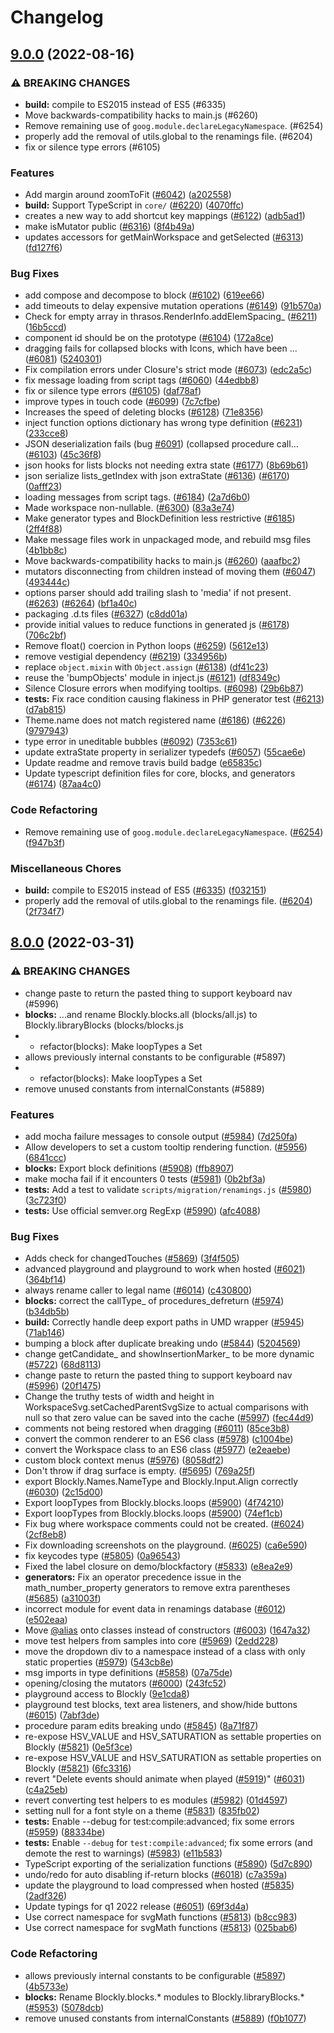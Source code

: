 # Changelog

## [9.0.0](https://github.com/google/blockly/compare/blockly-v8.0.0...blockly-v9.0.0) (2022-08-16)


### ⚠ BREAKING CHANGES

* **build:** compile to ES2015 instead of ES5 (#6335)
* Move backwards-compatibility hacks to main.js (#6260)
* Remove remaining use of `goog.module.declareLegacyNamespace`. (#6254)
* properly add the removal of utils.global to the renamings file. (#6204)
* fix or silence type errors (#6105)

### Features

* Add margin around zoomToFit ([#6042](https://github.com/google/blockly/issues/6042)) ([a202558](https://github.com/google/blockly/commit/a202558950ce9b06825447ec79bbe9960f451715))
* **build:** Support TypeScript in `core/` ([#6220](https://github.com/google/blockly/issues/6220)) ([4070ffc](https://github.com/google/blockly/commit/4070ffc419baca9907c671a9190ce93b2e5e3b63))
* creates a new way to add shortcut key mappings ([#6122](https://github.com/google/blockly/issues/6122)) ([adb5ad1](https://github.com/google/blockly/commit/adb5ad1f3f350db5ae56404408b402376f1d94e5))
* make isMutator public ([#6316](https://github.com/google/blockly/issues/6316)) ([8f4b49a](https://github.com/google/blockly/commit/8f4b49a7717a1ba20edad0a446d122ada7fbaa82))
* updates accessors for getMainWorkspace and getSelected ([#6313](https://github.com/google/blockly/issues/6313)) ([fd127f6](https://github.com/google/blockly/commit/fd127f6b6093b8547a7ba703c44c917624f078da))


### Bug Fixes

* add compose and decompose to block ([#6102](https://github.com/google/blockly/issues/6102)) ([619ee66](https://github.com/google/blockly/commit/619ee66b23967b26b5a25225a640be7915a741c7))
* add timeouts to delay expensive mutation operations ([#6149](https://github.com/google/blockly/issues/6149)) ([91b570a](https://github.com/google/blockly/commit/91b570ace55d610a63d7e5a3f30b6fc0dfc56630))
* Check for empty array in thrasos.RenderInfo.addElemSpacing_ ([#6211](https://github.com/google/blockly/issues/6211)) ([16b5ccd](https://github.com/google/blockly/commit/16b5ccd2eaed64ddf6da170b4398e79ef1ac3120))
* component id should be on the prototype ([#6104](https://github.com/google/blockly/issues/6104)) ([172a8ce](https://github.com/google/blockly/commit/172a8ce2127e3e945e2243c765b261e382691580))
* dragging fails for collapsed blocks with Icons, which have been … ([#6081](https://github.com/google/blockly/issues/6081)) ([5240301](https://github.com/google/blockly/commit/5240301611b51801d20d30b61cba69ef7bc08e8f))
* Fix compilation errors under Closure's strict mode ([#6073](https://github.com/google/blockly/issues/6073)) ([edc2a5c](https://github.com/google/blockly/commit/edc2a5cd0c717e521e8f98b2a3fb6bde061da241))
* fix message loading from script tags ([#6060](https://github.com/google/blockly/issues/6060)) ([44edbb8](https://github.com/google/blockly/commit/44edbb89c35e4d24144333bf504bf045fa639cce))
* fix or silence type errors ([#6105](https://github.com/google/blockly/issues/6105)) ([daf78af](https://github.com/google/blockly/commit/daf78af13e5ce7cebefd0e7596f63e8644c324ba))
* improve types in touch code ([#6099](https://github.com/google/blockly/issues/6099)) ([7c7cfbe](https://github.com/google/blockly/commit/7c7cfbea63b6cc4a0f5d93687ef56c0686a3b1f2))
* Increases the  speed of deleting blocks ([#6128](https://github.com/google/blockly/issues/6128)) ([71e8356](https://github.com/google/blockly/commit/71e835672703237deb0d1adf2d551cc9b114f443))
* inject function options dictionary has wrong type definition ([#6231](https://github.com/google/blockly/issues/6231)) ([233cce8](https://github.com/google/blockly/commit/233cce888391974375cde14af13d6023512cdbba))
* JSON deserialization fails (bug [#6091](https://github.com/google/blockly/issues/6091)) (collapsed procedure call… ([#6103](https://github.com/google/blockly/issues/6103)) ([45c36f8](https://github.com/google/blockly/commit/45c36f898202ab850d973d0f4147e15b6782d358))
* json hooks for lists blocks not needing extra state ([#6177](https://github.com/google/blockly/issues/6177)) ([8b69b61](https://github.com/google/blockly/commit/8b69b61c566d3c96e44761ca19d60cfb467d6a4b))
* json serialize lists_getIndex with json extraState ([#6136](https://github.com/google/blockly/issues/6136)) ([#6170](https://github.com/google/blockly/issues/6170)) ([0afff23](https://github.com/google/blockly/commit/0afff23d49dcdd29db6a42f9b0e16afeb4b2c43d))
* loading messages from script tags. ([#6184](https://github.com/google/blockly/issues/6184)) ([2a7d6b0](https://github.com/google/blockly/commit/2a7d6b08b585d4a6553565920785b7e8225607f5))
* Made workspace non-nullable. ([#6300](https://github.com/google/blockly/issues/6300)) ([83a3e74](https://github.com/google/blockly/commit/83a3e74ec95c5c6ff18a575e5b653d6535d78244))
* Make generator types and BlockDefinition less restrictive ([#6185](https://github.com/google/blockly/issues/6185)) ([2ff4f88](https://github.com/google/blockly/commit/2ff4f88f244a4a8670f5c87da1f087a0eaee7a2c))
* Make message files work in unpackaged mode, and rebuild msg files ([4b1bb8c](https://github.com/google/blockly/commit/4b1bb8c7b6f540fa2948b072984ad32935f7d1fe))
* Move backwards-compatibility hacks to main.js ([#6260](https://github.com/google/blockly/issues/6260)) ([aaafbc2](https://github.com/google/blockly/commit/aaafbc2b6f9b4786db58e831919fad59a2a61dd8))
* mutators disconnecting from children instead of moving them ([#6047](https://github.com/google/blockly/issues/6047)) ([493444c](https://github.com/google/blockly/commit/493444c687eb01d2bd3d8064f23e66d1879c053c))
* options parser should add trailing slash to 'media' if not present. ([#6263](https://github.com/google/blockly/issues/6263)) ([#6264](https://github.com/google/blockly/issues/6264)) ([bf1a40c](https://github.com/google/blockly/commit/bf1a40c36bad8ada4a69d5ef304a68ed3da2694a))
* packaging .d.ts files ([#6327](https://github.com/google/blockly/issues/6327)) ([c8dd01a](https://github.com/google/blockly/commit/c8dd01ac87145a6979e93f42738866b5c034331c))
* provide initial values to reduce functions in generated js ([#6178](https://github.com/google/blockly/issues/6178)) ([706c2bf](https://github.com/google/blockly/commit/706c2bfd41088fdca783f2fc1f152453f91fc784))
* Remove float() coercion in Python loops ([#6259](https://github.com/google/blockly/issues/6259)) ([5612e13](https://github.com/google/blockly/commit/5612e13824dae09018b61466141b4b5f380c107f))
* remove vestigial dependency ([#6219](https://github.com/google/blockly/issues/6219)) ([334956b](https://github.com/google/blockly/commit/334956be9b0ee11f57e38fcac3d55c9237727ead))
* replace `object.mixin` with `Object.assign` ([#6138](https://github.com/google/blockly/issues/6138)) ([df41c23](https://github.com/google/blockly/commit/df41c234b73982045423b448d0a97f0f7a1ba164))
* reuse the 'bumpObjects' module in inject.js ([#6121](https://github.com/google/blockly/issues/6121)) ([df8349c](https://github.com/google/blockly/commit/df8349c6709d043c1806ef87b8867dbfc9ee05be))
* Silence Closure errors when modifying tooltips. ([#6098](https://github.com/google/blockly/issues/6098)) ([29b6b87](https://github.com/google/blockly/commit/29b6b878dc621acd6e11c34aec2e3bce25bb2508))
* **tests:** Fix race condition causing flakiness in PHP generator test ([#6213](https://github.com/google/blockly/issues/6213)) ([d7ab815](https://github.com/google/blockly/commit/d7ab81504c2fac2d446fd84db084a77d1203bd18))
* Theme.name does not match registered name ([#6186](https://github.com/google/blockly/issues/6186)) ([#6226](https://github.com/google/blockly/issues/6226)) ([9797943](https://github.com/google/blockly/commit/9797943938583afb6c787ad59d9ae79be73346fe))
* type error in uneditable bubbles ([#6092](https://github.com/google/blockly/issues/6092)) ([7353c61](https://github.com/google/blockly/commit/7353c61b2b7ee3b5e6b60b061e1414f29f01f596))
* update extraState property in serializer typedefs ([#6057](https://github.com/google/blockly/issues/6057)) ([55cae6e](https://github.com/google/blockly/commit/55cae6ec857a5ead1cd5306095fbbe876d2618af))
* Update readme and remove travis build badge ([e65835c](https://github.com/google/blockly/commit/e65835ca3240f9c4b29e24863999a32631ecac31))
* Update typescript definition files for core, blocks, and generators ([#6174](https://github.com/google/blockly/issues/6174)) ([87aa4c0](https://github.com/google/blockly/commit/87aa4c0f625e3a2c99c149c6095f32c20116de7c))


### Code Refactoring

* Remove remaining use of `goog.module.declareLegacyNamespace`. ([#6254](https://github.com/google/blockly/issues/6254)) ([f947b3f](https://github.com/google/blockly/commit/f947b3f4f669660faf46dd82c374e893b7f9acce))


### Miscellaneous Chores

* **build:** compile to ES2015 instead of ES5 ([#6335](https://github.com/google/blockly/issues/6335)) ([f032151](https://github.com/google/blockly/commit/f032151cd9c7138fde29d1ca308a714322d751ef))
* properly add the removal of utils.global to the renamings file. ([#6204](https://github.com/google/blockly/issues/6204)) ([2f734f7](https://github.com/google/blockly/commit/2f734f7f17879296188c542d4a06f01902cde53a))

## [8.0.0](https://github.com/google/blockly/compare/blockly-v7.20211209.0...blockly-v8.0.0) (2022-03-31)


### ⚠ BREAKING CHANGES

* change paste to return the pasted thing to support keyboard nav (#5996)
* **blocks:** ...and rename Blockly.blocks.all (blocks/all.js) to Blockly.libraryBlocks (blocks/blocks.js
* * refactor(blocks): Make loopTypes a Set
* allows previously internal constants to be configurable (#5897)
* * refactor(blocks): Make loopTypes a Set
* remove unused constants from internalConstants (#5889)

### Features

* add mocha failure messages to console output ([#5984](https://github.com/google/blockly/issues/5984)) ([7d250fa](https://github.com/google/blockly/commit/7d250fa9cfb30f95e7af523720b66c8b001df15c))
* Allow developers to set a custom tooltip rendering function. ([#5956](https://github.com/google/blockly/issues/5956)) ([6841ccc](https://github.com/google/blockly/commit/6841ccc99fdbcc5f6d5a63bb36cb3b6ebd2be246))
* **blocks:** Export block definitions ([#5908](https://github.com/google/blockly/issues/5908)) ([ffb8907](https://github.com/google/blockly/commit/ffb8907db8d0f11609c1fe14b2a450d3e639a871))
* make mocha fail if it encounters 0 tests ([#5981](https://github.com/google/blockly/issues/5981)) ([0b2bf3a](https://github.com/google/blockly/commit/0b2bf3ae9d0c777f4d13d47692f5ae224dff1ec8))
* **tests:** Add a test to validate `scripts/migration/renamings.js` ([#5980](https://github.com/google/blockly/issues/5980)) ([3c723f0](https://github.com/google/blockly/commit/3c723f0199b1f3b5eaac58f064b02d52b60d0ddb))
* **tests:** Use official semver.org RegExp ([#5990](https://github.com/google/blockly/issues/5990)) ([afc4088](https://github.com/google/blockly/commit/afc4088ce278f97585f9ff5e65a921f7c4c65531))


### Bug Fixes

* Adds check for changedTouches ([#5869](https://github.com/google/blockly/issues/5869)) ([3f4f505](https://github.com/google/blockly/commit/3f4f5057919fdb4a329e9d2b15378c5c5831ae3b))
* advanced playground and playground to work when hosted  ([#6021](https://github.com/google/blockly/issues/6021)) ([364bf14](https://github.com/google/blockly/commit/364bf14ce6932f426591e3f53c1d066771ddcb8e))
* always rename caller to legal name ([#6014](https://github.com/google/blockly/issues/6014)) ([c430800](https://github.com/google/blockly/commit/c4308007bc4b58d51adf1fda7b51ffa9f1d3f093))
* **blocks:** correct the callType_ of procedures_defreturn ([#5974](https://github.com/google/blockly/issues/5974)) ([b34db5b](https://github.com/google/blockly/commit/b34db5bd01f7b532ebabc80264ca9fc804a76c75))
* **build:** Correctly handle deep export paths in UMD wrapper ([#5945](https://github.com/google/blockly/issues/5945)) ([71ab146](https://github.com/google/blockly/commit/71ab146bc21aef9bdd6b2385c1df5f51e3ff5b58))
* bumping a block after duplicate breaking undo ([#5844](https://github.com/google/blockly/issues/5844)) ([5204569](https://github.com/google/blockly/commit/5204569cff58c1ead7c15165a1351fa6a2ba2ad3))
* change getCandidate_ and showInsertionMarker_ to be more dynamic ([#5722](https://github.com/google/blockly/issues/5722)) ([68d8113](https://github.com/google/blockly/commit/68d81132b851d20884ee9da41719fa62cdfce0ee))
* change paste to return the pasted thing to support keyboard nav ([#5996](https://github.com/google/blockly/issues/5996)) ([20f1475](https://github.com/google/blockly/commit/20f1475afc1abf4b5e600219c2981150fc621ba5))
* Change the truthy tests of width and height in WorkspaceSvg.setCachedParentSvgSize to actual comparisons with null so that zero value can be saved into the cache ([#5997](https://github.com/google/blockly/issues/5997)) ([fec44d9](https://github.com/google/blockly/commit/fec44d917e4b8475beba28e4769a50982425e887))
* comments not being restored when dragging ([#6011](https://github.com/google/blockly/issues/6011)) ([85ce3b8](https://github.com/google/blockly/commit/85ce3b82c6c32e8a2a1608c6d604262ea0e5c38d))
* convert the common renderer to an ES6 class ([#5978](https://github.com/google/blockly/issues/5978)) ([c1004be](https://github.com/google/blockly/commit/c1004be1f24debe1df1566e6067cf2f6769d51aa))
* convert the Workspace class to an ES6 class ([#5977](https://github.com/google/blockly/issues/5977)) ([e2eaebe](https://github.com/google/blockly/commit/e2eaebec47b08a83eb36d0d04cefa254d1c5d666))
* custom block context menus ([#5976](https://github.com/google/blockly/issues/5976)) ([8058df2](https://github.com/google/blockly/commit/8058df2a71dcecdc1190ae1d6f5dcccfafc980e8))
* Don't throw if drag surface is empty. ([#5695](https://github.com/google/blockly/issues/5695)) ([769a25f](https://github.com/google/blockly/commit/769a25f4badffd2409ce19535344c98f5d8b01c9))
* export Blockly.Names.NameType and Blockly.Input.Align correctly ([#6030](https://github.com/google/blockly/issues/6030)) ([2c15d00](https://github.com/google/blockly/commit/2c15d002ababcba7f34c526c05f231735e3e0169))
* Export loopTypes from Blockly.blocks.loops ([#5900](https://github.com/google/blockly/issues/5900)) ([4f74210](https://github.com/google/blockly/commit/4f74210e74ef0b06216ab0f288268192674d69c9))
* Export loopTypes from Blockly.blocks.loops ([#5900](https://github.com/google/blockly/issues/5900)) ([74ef1cb](https://github.com/google/blockly/commit/74ef1cbf521f7c6447ea9672ddbfe861d2292e5f))
* Fix bug where workspace comments could not be created. ([#6024](https://github.com/google/blockly/issues/6024)) ([2cf8eb8](https://github.com/google/blockly/commit/2cf8eb87dcb029ba152b63b01ee7e4df431d1bb6))
* Fix downloading screenshots on the playground. ([#6025](https://github.com/google/blockly/issues/6025)) ([ca6e590](https://github.com/google/blockly/commit/ca6e590101d511a8d98a5c5438af32ff6749e020))
* fix keycodes type ([#5805](https://github.com/google/blockly/issues/5805)) ([0a96543](https://github.com/google/blockly/commit/0a96543a1179636e4efeb3c654c075952aca0c9f))
* Fixed the label closure on demo/blockfactory ([#5833](https://github.com/google/blockly/issues/5833)) ([e8ea2e9](https://github.com/google/blockly/commit/e8ea2e9902fb9f642459e7341c3d59e19f359fca))
* **generators:** Fix an operator precedence issue in the math_number_property generators to remove extra parentheses ([#5685](https://github.com/google/blockly/issues/5685)) ([a31003f](https://github.com/google/blockly/commit/a31003fab964e529152389029ec3126a3802851b))
* incorrect module for event data in renamings database ([#6012](https://github.com/google/blockly/issues/6012)) ([e502eaa](https://github.com/google/blockly/commit/e502eaa6e1c88b2bb34e9a87917a15098b81cfa3))
* Move [@alias](https://github.com/alias) onto classes instead of constructors ([#6003](https://github.com/google/blockly/issues/6003)) ([1647a32](https://github.com/google/blockly/commit/1647a3299ac48b5924f987015d8f3c47593922af))
* move test helpers from samples into core ([#5969](https://github.com/google/blockly/issues/5969)) ([2edd228](https://github.com/google/blockly/commit/2edd22811752f05e16c68d593e5d1b809e24ed25))
* move the dropdown div to a namespace instead of a class with only static properties ([#5979](https://github.com/google/blockly/issues/5979)) ([543cb8e](https://github.com/google/blockly/commit/543cb8e1b1c1a7fca5a1629f42f71c9b18e1a255))
* msg imports in type definitions ([#5858](https://github.com/google/blockly/issues/5858)) ([07a75de](https://github.com/google/blockly/commit/07a75dee8de13b6c5a02959325a0155d413d6712))
* opening/closing the mutators ([#6000](https://github.com/google/blockly/issues/6000)) ([243fc52](https://github.com/google/blockly/commit/243fc52a96e1089aad89ff6b642c6605d8f71afd))
* playground access to Blockly ([9e1cda8](https://github.com/google/blockly/commit/9e1cda8f45cea1707c5a228d5ce79b4cd81566f8))
* playground test blocks, text area listeners, and show/hide buttons ([#6015](https://github.com/google/blockly/issues/6015)) ([7abf3de](https://github.com/google/blockly/commit/7abf3de910a35e1a6086a3243570627a41e73339))
* procedure param edits breaking undo ([#5845](https://github.com/google/blockly/issues/5845)) ([8a71f87](https://github.com/google/blockly/commit/8a71f879504503f4aec1140fe653d93602c664df))
* re-expose HSV_VALUE and HSV_SATURATION as settable properties on Blockly ([#5821](https://github.com/google/blockly/issues/5821)) ([0e5f3ce](https://github.com/google/blockly/commit/0e5f3ce6074fbbb2923e9a62bffefeae0a813be8))
* re-expose HSV_VALUE and HSV_SATURATION as settable properties on Blockly ([#5821](https://github.com/google/blockly/issues/5821)) ([6fc3316](https://github.com/google/blockly/commit/6fc3316309534270106050f0e1fecb7a09b8e62c))
* revert "Delete events should animate when played ([#5919](https://github.com/google/blockly/issues/5919))" ([#6031](https://github.com/google/blockly/issues/6031)) ([c4a25eb](https://github.com/google/blockly/commit/c4a25eb3c432b0e8a9a18aae42839d163a177c48))
* revert converting test helpers to es modules ([#5982](https://github.com/google/blockly/issues/5982)) ([01d4597](https://github.com/google/blockly/commit/01d45972d4df8b5e4afa4a19d93defb8961fea57))
* setting null for a font style on a theme ([#5831](https://github.com/google/blockly/issues/5831)) ([835fb02](https://github.com/google/blockly/commit/835fb02343df0a4b9dab7704a4b3d8be8e9a497c))
* **tests:** Enable --debug for test:compile:advanced; fix some errors ([#5959](https://github.com/google/blockly/issues/5959)) ([88334be](https://github.com/google/blockly/commit/88334bea80aa26c08705f16aba5e79dd708158f9))
* **tests:** Enable `--debug` for `test:compile:advanced`; fix some errors (and demote the rest to warnings) ([#5983](https://github.com/google/blockly/issues/5983)) ([e11b583](https://github.com/google/blockly/commit/e11b5834e5e4e8fe991be32afb08eafa7c8adffd))
* TypeScript exporting of the serialization functions ([#5890](https://github.com/google/blockly/issues/5890)) ([5d7c890](https://github.com/google/blockly/commit/5d7c890243ba7d0501514ba48778715097ce5a3b))
* undo/redo for auto disabling if-return blocks ([#6018](https://github.com/google/blockly/issues/6018)) ([c7a359a](https://github.com/google/blockly/commit/c7a359a8424287f139752573a27a8a6eb97cb7b3))
* update the playground to load compressed when hosted ([#5835](https://github.com/google/blockly/issues/5835)) ([2adf326](https://github.com/google/blockly/commit/2adf326c230589800880faa9599eca2ecc94d283))
* Update typings for q1 2022 release ([#6051](https://github.com/google/blockly/issues/6051)) ([69f3d4a](https://github.com/google/blockly/commit/69f3d4ae89ce16a558443dd0a772e35b62c096d3))
* Use correct namespace for svgMath functions ([#5813](https://github.com/google/blockly/issues/5813)) ([b8cc983](https://github.com/google/blockly/commit/b8cc983324338b2cbd536425c93ff3e7d512751e))
* Use correct namespace for svgMath functions ([#5813](https://github.com/google/blockly/issues/5813)) ([025bab6](https://github.com/google/blockly/commit/025bab656669f99ebdb8b95bea39ebae296f1495))


### Code Refactoring

* allows previously internal constants to be configurable ([#5897](https://github.com/google/blockly/issues/5897)) ([4b5733e](https://github.com/google/blockly/commit/4b5733e7c85f2e196719550a3cfdcbcbd61739df))
* **blocks:** Rename Blockly.blocks.* modules to Blockly.libraryBlocks.* ([#5953](https://github.com/google/blockly/issues/5953)) ([5078dcb](https://github.com/google/blockly/commit/5078dcbc6d4d48422313732e87191b29569b5eed))
* remove unused constants from internalConstants ([#5889](https://github.com/google/blockly/issues/5889)) ([f0b1077](https://github.com/google/blockly/commit/f0b10776eb0657a5446adcfc62ad13f419c14271))
